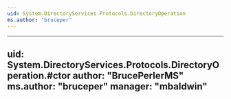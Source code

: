 ```yaml
---
uid: System.DirectoryServices.Protocols.DirectoryOperation
ms.author: "bruceper"
---
```


---
uid: System.DirectoryServices.Protocols.DirectoryOperation.#ctor
author: "BrucePerlerMS"
ms.author: "bruceper"
manager: "mbaldwin"
---
